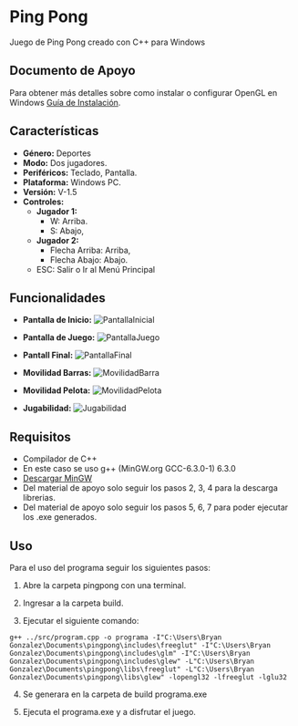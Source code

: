 # Ping Pong

Juego de Ping Pong creado con C++ para Windows

## Documento de Apoyo

Para obtener más detalles sobre como instalar o configurar OpenGL en Windows [Guía de Instalación](https://www.sumantaguha.com/wp-content/uploads/2022/06/installGuideWindows.pdf).

## Características

- **Género:** Deportes
- **Modo:** Dos jugadores.
- **Periféricos:** Teclado, Pantalla.
- **Plataforma:** Windows PC.
- **Versión:** V-1.5
- **Controles:**
    - **Jugador 1:**
		- W: Arriba.
		- S: Abajo,
	- **Jugador 2:**
		- Flecha Arriba: Arriba,
		- Flecha Abajo: Abajo.
	- ESC: Salir o Ir al Menú Principal


## Funcionalidades

- **Pantalla de Inicio:** ![PantallaInicial](https://progress-bar.dev/100/?title=Completado)

- **Pantalla de Juego:** ![PantallaJuego](https://progress-bar.dev/100/?title=Completado)

- **Pantall Final:** ![PantallaFinal](https://progress-bar.dev/100/?title=Completado)

- **Movilidad Barras:** ![MovilidadBarra](https://progress-bar.dev/100/?title=Completado)

- **Movilidad Pelota:** ![MovilidadPelota](https://progress-bar.dev/100/?title=Completado)

- **Jugabilidad:** ![Jugabilidad](https://progress-bar.dev/100/?title=Completado)

## Requisitos

- Compilador de C++
- En este caso se uso g++ (MinGW.org GCC-6.3.0-1) 6.3.0
- [Descargar MinGW](https://sourceforge.net/projects/mingw/)
- Del material de apoyo solo seguir los pasos 2, 3, 4 para la descarga librerias.
- Del material de apoyo solo seguir los pasos 5, 6, 7 para poder ejecutar los .exe generados.

## Uso

Para el uso del programa seguir los siguientes pasos:

1. Abre la carpeta pingpong con una terminal.

2. Ingresar a la carpeta build.

3. Ejecutar el siguiente comando:

```
g++ ../src/program.cpp -o programa -I"C:\Users\Bryan Gonzalez\Documents\pingpong\includes\freeglut" -I"C:\Users\Bryan Gonzalez\Documents\pingpong\includes\glm" -I"C:\Users\Bryan Gonzalez\Documents\pingpong\includes\glew" -L"C:\Users\Bryan Gonzalez\Documents\pingpong\libs\freeglut" -L"C:\Users\Bryan Gonzalez\Documents\pingpong\libs\glew" -lopengl32 -lfreeglut -lglu32
```

4. Se generara en la carpeta de build programa.exe

5. Ejecuta el programa.exe y a disfrutar el juego.